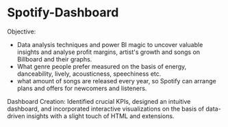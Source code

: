 # Spotify-Dashboard

Objective: 
- Data analysis techniques and power BI magic to uncover valuable insights and analyse profit margins, artist's growth and songs on Billboard and their graphs.
- What genre people prefer measured on the basis of energy, danceability, lively, acousticness, speechiness etc.
- what amount of songs are released every year, so Spotify can arrange plans and offers for newcomers and listeners.


Dashboard Creation: Identified crucial KPIs, designed an intuitive dashboard, and incorporated interactive visualizations on the basis of data-driven insights with a slight touch of HTML and extensions.
